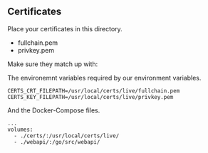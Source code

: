 ## Certificates

Place your certificates in this directory.

- fullchain.pem
- privkey.pem

Make sure they match up with:

The environemnt variables required by our environment variables.

```
CERTS_CRT_FILEPATH=/usr/local/certs/live/fullchain.pem
CERTS_KEY_FILEPATH=/usr/local/certs/live/privkey.pem
```

And the Docker-Compose files.

```
...
volumes:
  - ./certs/:/usr/local/certs/live/
  - ./webapi/:/go/src/webapi/
```